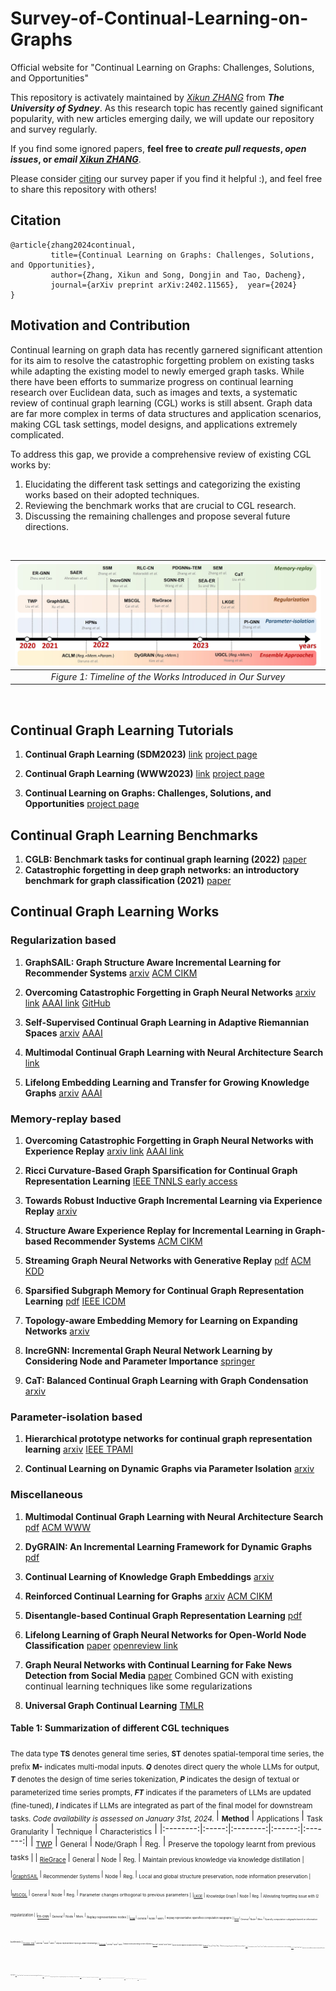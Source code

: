 # Survey-of-Continual-Learning-on-Graphs
Official website for "Continual Learning on Graphs: Challenges, Solutions, and Opportunities"

This repository is activately maintained by [*Xikun ZHANG*](https://github.com/imZHANGxikun) from ***The University of Sydney***. As this research topic has recently gained significant popularity, with new articles emerging daily, we will update our repository and survey regularly.

If you find some ignored papers, **feel free to *create pull requests*, *open issues*, or *email* [*Xikun ZHANG*](xzha0505@uni.sydney.edu.au)**. <br/> 

Please consider [citing](#citation) our survey paper if you find it helpful :), and feel free to share this repository with others! 

## Citation

```
@article{zhang2024continual,
         title={Continual Learning on Graphs: Challenges, Solutions, and Opportunities},
         author={Zhang, Xikun and Song, Dongjin and Tao, Dacheng},
         journal={arXiv preprint arXiv:2402.11565},  year={2024}
}
```

## Motivation and Contribution

Continual learning on graph data has recently garnered significant attention for its aim to resolve the catastrophic forgetting problem on existing tasks while adapting the existing model to newly emerged graph tasks. While there have been efforts to summarize progress on continual learning research over Euclidean data, such as images and texts, a systematic review of continual graph learning (CGL) works is still absent. Graph data are far more complex in terms of data structures and application scenarios, making CGL task settings, model designs, and applications extremely complicated.

To address this gap, we provide a comprehensive review of existing CGL works by:
1) Elucidating the different task settings and categorizing the existing works based on their adopted techniques. 
3) Reviewing the benchmark works that are crucial to CGL research. 
4) Discussing the remaining challenges and propose several future directions.

<br/>

|[<img src="timeline.jpg" width="900"/>](image.jpg) |
|:--:|
| *Figure 1: Timeline of the Works Introduced in Our Survey* |

<br/>


  
## Continual Graph Learning Tutorials
1. **Continual Graph Learning (SDM2023)** [link](https://www.siam.org/conferences/cm/program/minitutorials/sdm23-minitutorials) [project page](https://queuq.github.io/CGL_tut/)
  
1. **Continual Graph Learning (WWW2023)** [link](https://www2023.thewebconf.org/program/tutorials/) [project page](https://queuq.github.io/CGL_tut01/)

2. **Continual Learning on Graphs: Challenges, Solutions, and Opportunities** [project page](https://queuq.github.io/CGL_AAAI2024/)



## Continual Graph Learning Benchmarks
1. **CGLB: Benchmark tasks for continual graph learning (2022)** [paper](https://proceedings.neurips.cc/paper_files/paper/2022/hash/548a41b9cac6f50dccf7e63e9e1b1b9b-Abstract-Datasets_and_Benchmarks.html)
2. **Catastrophic forgetting in deep graph networks: an introductory benchmark for graph classification (2021)** [paper](https://arxiv.org/abs/2103.11750)


## Continual Graph Learning Works

### Regularization based

1. **GraphSAIL: Graph Structure Aware Incremental Learning for Recommender Systems** [arxiv](https://arxiv.org/abs/2008.13517) [ACM CIKM](https://dl.acm.org/doi/10.1145/3340531.3412754)

1. **Overcoming Catastrophic Forgetting in Graph Neural Networks** [arxiv link](https://arxiv.org/pdf/2012.06002.pdf) [AAAI link](https://ojs.aaai.org/index.php/AAAI/article/view/16602/16409) [GitHub](https://github.com/hhliu79/TWP)

1. **Self-Supervised Continual Graph Learning in Adaptive Riemannian Spaces** [arxiv](https://arxiv.org/abs/2211.17068) [AAAI](https://ojs.aaai.org/index.php/AAAI/article/view/25586/25358)

4. **Multimodal Continual Graph Learning with Neural Architecture Search** [link](https://dl.acm.org/doi/10.1145/3485447.3512176)

2. **Lifelong Embedding Learning and Transfer for Growing Knowledge Graphs** [arxiv](https://arxiv.org/abs/2211.15845) [AAAI](https://ojs.aaai.org/index.php/AAAI/article/view/25539/25311)
   
### Memory-replay based

1. **Overcoming Catastrophic Forgetting in Graph Neural Networks with Experience Replay** [arxiv link](https://arxiv.org/pdf/2003.09908.pdf) [AAAI link](https://ojs.aaai.org/index.php/AAAI/article/view/16602/16409)

3. **Ricci Curvature-Based Graph Sparsification for Continual Graph Representation Learning** [IEEE TNNLS early access](https://ieeexplore.ieee.org/abstract/document/10225445)

4. **Towards Robust Inductive Graph Incremental Learning via Experience Replay** [arxiv](https://arxiv.org/abs/2302.03534)

7. **Structure Aware Experience Replay for Incremental Learning in Graph-based Recommender Systems** [ACM CIKM](https://dl.acm.org/doi/10.1145/3459637.3482193)

8. **Streaming Graph Neural Networks with Generative Replay** [pdf](https://arxiv.org/pdf/2009.10951.pdf) [ACM KDD](https://dl.acm.org/doi/abs/10.1145/3534678.3539336)

11. **Sparsified Subgraph Memory for Continual Graph Representation Learning** [pdf](https://songdj.github.io/publication/icdm-22/icdm-22.pdf) [IEEE ICDM](https://ieeexplore.ieee.org/document/10027629) 

1. **Topology-aware Embedding Memory for Learning on Expanding Networks** [arxiv](https://arxiv.org/abs/2401.13200)

9. **IncreGNN: Incremental Graph Neural Network Learning by Considering Node and Parameter Importance** [springer](https://link.springer.com/chapter/10.1007/978-3-031-00123-9_59)

10. **CaT: Balanced Continual Graph Learning with Graph Condensation** [arxiv](https://arxiv.org/abs/2309.09455)
   
### Parameter-isolation based

1. **Hierarchical prototype networks for continual graph representation learning** [arxiv](https://arxiv.org/abs/2111.15422) [IEEE TPAMI](https://ieeexplore.ieee.org/document/9808404)

1. **Continual Learning on Dynamic Graphs via Parameter Isolation** [arxiv](https://arxiv.org/abs/2305.13825)

### Miscellaneous

1. **Multimodal Continual Graph Learning with Neural Architecture Search** [pdf](https://mn.cs.tsinghua.edu.cn/xinwang/PDF/papers/2022_Multimodal%20Continual%20Graph%20Learning%20with%20Neural%20Architecture%20Search.pdf) [ACM WWW](https://dl.acm.org/doi/10.1145/3485447.3512176)

5. **DyGRAIN: An Incremental Learning Framework for Dynamic Graphs** [pdf](https://www.ijcai.org/proceedings/2022/0438.pdf)

6. **Continual Learning of Knowledge Graph Embeddings** [arxiv](https://arxiv.org/abs/2101.05850)

10. **Reinforced Continual Learning for Graphs** [arxiv](https://arxiv.org/abs/2209.01556) [ACM CIKM](https://dl.acm.org/doi/abs/10.1145/3511808.3557427)

1. **Disentangle-based Continual Graph Representation Learning** [pdf](https://aclanthology.org/2020.emnlp-main.237v2.pdf)

1. **Lifelong Learning of Graph Neural Networks for Open-World Node Classification** [paper](https://arxiv.org/pdf/2006.14422.pdf) [openreview link](https://openreview.net/forum?id=lfJpQn3xPV-)

3. **Graph Neural Networks with Continual Learning for Fake News Detection from Social Media** [paper](https://arxiv.org/pdf/2007.03316.pdf)
   Combined GCN with existing continual learning techniques like some regularizations

4. **Universal Graph Continual Learning** [TMLR](https://openreview.net/forum?id=wzRE5kTnl3)

#### Table 1: Summarization of different CGL techniques
<sub>The data type **TS** denotes general time series, **ST** denotes spatial-temporal time series, the prefix **M-** indicates multi-modal inputs. ***Q*** denotes direct query the whole LLMs for output, ***T*** denotes the design of time series tokenization, ***P*** indicates the design of textual or parameterized time series prompts, ***FT*** indicates if the parameters of LLMs are updated (fine-tuned), ***I*** indicates if LLMs are integrated as part of the final model for downstream tasks. *Code availability is assessed on January 31st, 2024.* </sub> 
| <sub>**Method**</sub> | <sub> Applications </sub> | <sub>Task Granularity</sub> | <sub>Technique</sub> | <sub>Characteristics</sub> | 
|:--------:|:-----:|:--------:|:------:|:-------:|
| <sub>[TWP](https://arxiv.org/abs/2401.13200)</sub> | <sub>General</sub> | <sub>Node/Graph</sub> | <sub>Reg.</sub> | <sub> Preserve the topology learnt from previous tasks |
| <sub>[RieGrace](https://ojs.aaai.org/index.php/AAAI/article/view/25586/25358)</sub> | <sub>General</sub> | <sub>Node</sub> | <sub>Reg.</sub> | <sub> Maintain previous knowledge via knowledge distillation |
|<sub>[GraphSAIL](https://arxiv.org/abs/2008.13517)  </sub> | <sub> Recommender Systems </sub> | <sub> Node </sub> | <sub> Reg. </sub> | <sub> Local and global structure preservation, node information preservation  |
|<sub>[MSCGL](https://dl.acm.org/doi/10.1145/3485447.3512176)  </sub> | <sub> General </sub> | <sub> Node </sub> | <sub> Reg. </sub> | <sub> Parameter changes orthogonal to previous parameters |
|<sub>[LKGE](https://arxiv.org/abs/2211.15845) </sub> | <sub>  Knowledge Graph </sub> | <sub> Node  </sub> | <sub> Reg. </sub> | <sub> Alleviating forgetting issue with l2 regularization |
|<sub>[ER-GNN](https://arxiv.org/pdf/2003.09908.pdf)  </sub> | <sub> General </sub> | <sub> Node </sub> | <sub> Mem. </sub> | <sub> Replay representative nodes  |
|<sub>[SSM](https://ieeexplore.ieee.org/document/10027629)  </sub> | <sub> General </sub> | <sub> Node </sub> | <sub> Mem. </sub> | <sub> Replay representative sparsified computation subgraphs |
|<sub>[SEM](https://ieeexplore.ieee.org/abstract/document/10225445) </sub> | <sub> General </sub> | <sub> Node </sub> | <sub> Mem. </sub> | <sub> Sparsify computation subgraphs based on information bottleneck |
|<sub>[PDGNNs-TEM](https://arxiv.org/abs/2401.13200)  </sub> | <sub>General </sub> | <sub> Node </sub> | <sub> Mem. </sub> | <sub> Replay representative topology-aware embeddings |
|<sub>[IncreGNN](https://link.springer.com/chapter/10.1007/978-3-031-00123-9_59)  </sub> | <sub> General </sub> | <sub> Node </sub> | <sub> Mem. </sub> | <sub> Replay nodes according to their influence|
|<sub>[RLC-CN](https://arxiv.org/abs/2209.01556)  </sub> | <sub>General </sub> | <sub> Node </sub> | <sub> Mem. </sub> | <sub> Model structure adaption and dark experience replay |
|<sub>[SGNN-ER](https://arxiv.org/pdf/2009.10951.pdf)  </sub> | <sub> General </sub> | <sub> Node  </sub> | <sub> Mem. </sub> | <sub> Model retraining with generated fake historical data |
|<sub>[SAER](https://dl.acm.org/doi/10.1145/3459637.3482193)  </sub> | <sub> Recommender System </sub> | <sub> Node </sub> | <sub> Mem. </sub> | <sub> Buffer the representative user-item pairs based on reservoir sampling|
|<sub>[SEA-ER](https://arxiv.org/pdf/2302.03534.pdf) </sub> | <sub>  General </sub> | <sub> Node  </sub> | <sub> Mem. </sub> | <sub> Minimize the structural difference between the memory buffer and the original graph|
|<sub>[CaT](https://arxiv.org/abs/2309.09455) </sub> | <sub>  General </sub> | <sub> Node  </sub> | <sub> Mem. </sub> | <sub> Train the model solely on balanced condensed graphs from all tasks |
|<sub>[HPNs](https://ieeexplore.ieee.org/document/9808404)  </sub> | <sub>  General </sub> | <sub> Node  </sub> | <sub> Para. </sub> | <sub> Extracting and storing basic features to encourage knowledge sharing across tasks, model expanding to accommodate new patterns |
|<sub>[PI-GNN](https://arxiv.org/abs/2305.13825)  </sub> | <sub>  General </sub> | <sub> Node  </sub> | <sub> Para. </sub> | <sub> Separate parameters for encoding stable and changed graph parts  |
|<sub>[DyGRAIN](https://www.ijcai.org/proceedings/2022/0438.pdf)  </sub> | <sub>  General </sub> | <sub> Node  </sub> | <sub> Mem.+Reg. </sub> | <sub> Alleviate catastrophic forgetting and concept shift of previous task nodes via memory replay and knowledge distillation |
|<sub>[ACLM](https://arxiv.org/abs/2101.05850) </sub> | <sub>  Knowledge Graph </sub> | <sub> Node  </sub> | <sub> Mem.+Reg.+Para. </sub> | <sub> Adapting general CL techniques to CGL tasks  |
|<sub>[UGCL](https://openreview.net/forum?id=wzRE5kTnl3) </sub> | <sub>  General </sub> | <sub> Node/Graph  </sub> | <sub> Mem.+Reg. </sub> | <sub> local/global structure preservation|
